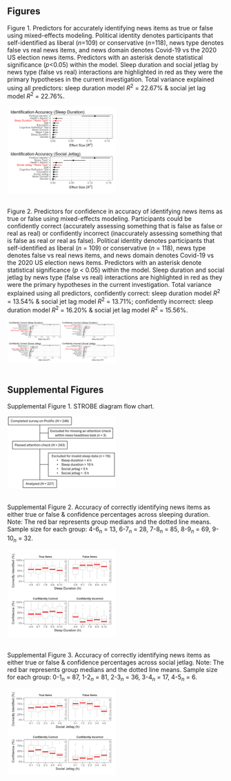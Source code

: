 ## Figures
Figure 1. Predictors for accurately identifying news items as true or false using mixed-effects modeling. Political identity denotes participants that self-identified as liberal (_n_=109) or conservative (_n_=118), news type denotes false vs real news items, and news domain denotes Covid-19 vs the 2020 US election news items. Predictors with an asterisk denote statistical significance (_p_<0.05) within the model. Sleep duration and social jetlag by news type (false vs real) interactions are highlighted in red as they were the primary hypotheses in the current investigation. Total variance explained using all predictors: sleep duration model _R_<sup>2</sup> = 22.67% & social jet lag model _R_<sup>2</sup> = 22.76%.

<img src="https://raw.githubusercontent.com/caddickzac/FalseNewsSusceptibilityAndSleep/main/Figures/Identification_accuracy_models.png" width="50%">
<br><br>


Figure 2. Predictors for confidence in accuracy of identifying news items as true or false using mixed-effects modeling. Participants could be confidently correct (accurately assessing something that is false as false or real as real) or confidently incorrect (inaccurately assessing something that is false as real or real as false). Political identity denotes participants that self-identified as liberal (_n_ = 109) or conservative (_n_ = 118), news type denotes false vs real news items, and news domain denotes Covid-19 vs the 2020 US election news items. Predictors with an asterisk denote statistical significance (_p_ < 0.05) within the model. Sleep duration and social jetlag by news type (false vs real) interactions are highlighted in red as they were the primary hypotheses in the current investigation. Total variance explained using all predictors, confidently correct: sleep duration model _R_<sup>2</sup> = 13.54% & social jet lag model _R_<sup>2</sup> = 13.71%; confidently incorrect: sleep duration model _R_<sup>2</sup> = 16.20% & social jet lag model _R_<sup>2</sup> = 15.56%.

<img src="https://raw.githubusercontent.com/caddickzac/FalseNewsSusceptibilityAndSleep/main/Figures/Confidence_accuracy_models.png" width="50%">
<br><br>

## Supplemental Figures
Supplemental Figure 1. STROBE diagram flow chart. 

<img src="https://raw.githubusercontent.com/caddickzac/FalseNewsSusceptibilityAndSleep/main/Figures/strobe_diagram.jpg" width="50%">
<br><br>

Supplemental Figure 2. Accuracy of correctly identifying news items as either true or false & confidence percentages across sleeping duration. Note: The red bar represents group medians and the dotted line means. Sample size for each group: 4-6<sub><i>n</i></sub> = 13, 6-7<sub><i>n</i></sub> = 28, 7-8<sub><i>n</i></sub> = 85, 8-9<sub><i>n</i></sub> = 69, 9-10<sub><i>n</i></sub> = 32.

<img src="https://raw.githubusercontent.com/caddickzac/FalseNewsSusceptibilityAndSleep/main/Figures/sleep_duration_combined_plot.png" width="50%">
<br><br>

Supplemental Figure 3. Accuracy of correctly identifying news items as either true or false & confidence percentages across social jetlag. Note: The red bar represents group medians and the dotted line means. Sample size for each group: 0-1<sub><i>n</i></sub> = 87, 1-2<sub><i>n</i></sub> = 81, 2-3<sub><i>n</i></sub> = 36, 3-4<sub><i>n</i></sub> = 17, 4-5<sub><i>n</i></sub> = 6.

<img src="https://raw.githubusercontent.com/caddickzac/FalseNewsSusceptibilityAndSleep/main/Figures/social_jetlag_combined_plot.png" width="50%">
